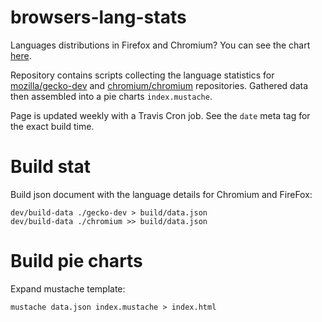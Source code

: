 # browsers-lang-stats

Languages distributions in Firefox and Chromium? You can see the chart [here][gh-pages].

Repository contains scripts collecting the language statistics for
[mozilla/gecko-dev] and [chromium/chromium] repositories. Gathered data then assembled into a pie charts 
`index.mustache`.

Page is updated weekly with a Travis Cron job. See the `date` meta tag for
the exact build time.

# Build stat

Build json document with the language details for Chromium and FireFox:
```
dev/build-data ./gecko-dev > build/data.json
dev/build-data ./chromium >> build/data.json
```

# Build pie charts

Expand mustache template:

```
mustache data.json index.mustache > index.html
```

[mozilla/gecko-dev]: https://github.com/mozilla/gecko-dev
[chromium/chromium]: https://github.com/chromium/chromium
[gh-pages]: https://4e6.github.io/firefox-lang-stats/
